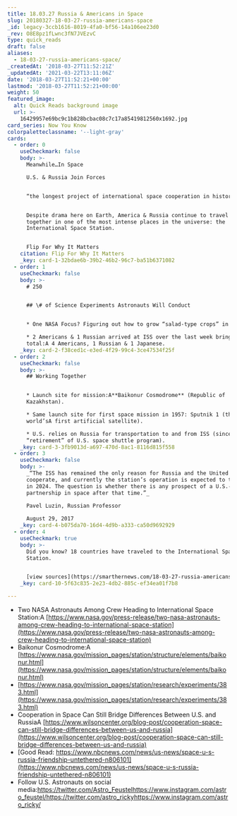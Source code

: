 ```yaml
---
title: 18.03.27 Russia & Americans in Space
slug: 20180327-18-03-27-russia-americans-space
_id: legacy-3ccb1616-8019-4fa0-bf56-14a106ee23d0
_rev: O8E8pz1fLwnc3fN7JVEzvC
type: quick_reads
draft: false
aliases:
  - 18-03-27-russia-americans-space/
_createdAt: '2018-03-27T11:52:21Z'
_updatedAt: '2021-03-22T13:11:06Z'
date: '2018-03-27T11:52:21+00:00'
lastmod: '2018-03-27T11:52:21+00:00'
weight: 50
featured_image:
  alt: Quick Reads background image
  url: >-
    16429957e69bc9c1b828bcbac08c7c17a85419812560x1692.jpg
card_series: Now You Know
colorpaletteclassname: '--light-gray'
cards:
  - order: 0
    useCheckmark: false
    body: >-
      Meanwhile…In Space  

      U.S. & Russia Join Forces


      “the longest project of international space cooperation in history”


      Despite drama here on Earth, America & Russia continue to travel & work
      together in one of the most intense places in the universe: the
      International Space Station.


      Flip For Why It Matters
    citation: Flip For Why It Matters
    _key: card-1-32bdae6b-39b2-46b2-96c7-ba51b6371082
  - order: 1
    useCheckmark: false
    body: >-
      # 250


      ## \# of Science Experiments Astronauts Will Conduct


      * One NASA Focus? Figuring out how to grow “salad-type crops” in space.

      * 2 Americans & 1 Russian arrived at ISS over the last week bringing crew
      total:A 4 Americans, 1 Russian & 1 Japanese.
    _key: card-2-f38ced1c-e3ed-4f29-99c4-3ce47534f25f
  - order: 2
    useCheckmark: false
    body: >-
      ## Working Together


      * Launch site for mission:A**Baikonur Cosmodrome** (Republic of
      Kazakhstan).

      * Same launch site for first space mission in 1957: Sputnik 1 (the
      world’sA first artificial satellite).

      * U.S. relies on Russia for transportation to and from ISS (since
      “retirement” of U.S. space shuttle program).
    _key: card-3-3fb9013d-a697-470d-8ac1-8116d815f558
  - order: 3
    useCheckmark: false
    body: >-
      _“The ISS has remained the only reason for Russia and the United States to
      cooperate, and currently the station’s operation is expected to terminate
      in 2024. The question is whether there is any prospect of a U.S.-Russia
      partnership in space after that time.”_  
        
      Pavel Luzin, Russian Professor  

      August 29, 2017
    _key: card-4-b075da70-16d4-4d9b-a333-ca50d9692929
  - order: 4
    useCheckmark: true
    body: >-
      Did you know? 18 countries have traveled to the International Space
      Station.


      [view sources](https://smarthernews.com/18-03-27-russia-americans-space/)
    _key: card-10-5f63c835-2e23-4db2-885c-ef34ea01f7b8

---
```

* Two NASA Astronauts Among Crew Heading to International Space Station:A [https://www.nasa.gov/press-release/two-nasa-astronauts-among-crew-heading-to-international-space-station](https://www.nasa.gov/press-release/two-nasa-astronauts-among-crew-heading-to-international-space-station)
* Baikonur Cosmodrome:A [https://www.nasa.gov/mission_pages/station/structure/elements/baikonur.html](https://www.nasa.gov/mission_pages/station/structure/elements/baikonur.html)
* [https://www.nasa.gov/mission_pages/station/research/experiments/383.html](https://www.nasa.gov/mission_pages/station/research/experiments/383.html)
* Cooperation in Space Can Still Bridge Differences Between U.S. and RussiaA [https://www.wilsoncenter.org/blog-post/cooperation-space-can-still-bridge-differences-between-us-and-russia](https://www.wilsoncenter.org/blog-post/cooperation-space-can-still-bridge-differences-between-us-and-russia)
* [Good Read: https://www.nbcnews.com/news/us-news/space-u-s-russia-friendship-untethered-n806101](https://www.nbcnews.com/news/us-news/space-u-s-russia-friendship-untethered-n806101)
* Follow U.S. Astronauts on social media:https://twitter.com/Astro_Feustelhttps://www.instagram.com/astro_feustel/https://twitter.com/astro_rickyhttps://www.instagram.com/astro_ricky/